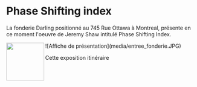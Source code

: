 # Phase Shifting index
La fonderie Darling positionné au 745 Rue Ottawa à Montreal, présente en ce moment l'oeuvre de Jeremy Shaw intitulé Phase Shifting Index.

<img align="left" width="100" height="100" src="media/pamphlet_oeuvre.JPG">
![Affiche de présentation](media/entree_fonderie.JPG)

Cette exposition itinéraire 
